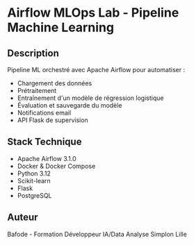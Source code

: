 # Airflow MLOps Lab  - Pipeline Machine Learning

## Description
Pipeline ML orchestré avec Apache Airflow pour automatiser :
- Chargement des données
- Prétraitement
- Entraînement d'un modèle de régression logistique
- Évaluation et sauvegarde du modèle
- Notifications email
- API Flask de supervision

## Stack Technique
- Apache Airflow 3.1.0
- Docker & Docker Compose
- Python 3.12
- Scikit-learn
- Flask
- PostgreSQL

## Auteur
Bafode - Formation Développeur IA/Data Analyse Simplon Lille

